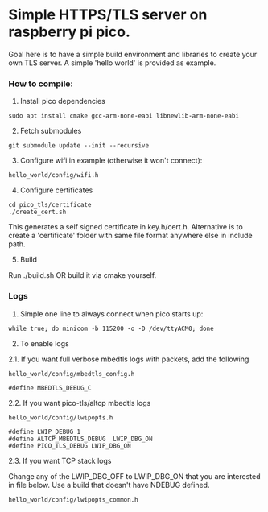 # Simple HTTPS/TLS server on raspberry pi pico.


Goal here is to have a simple build environment and libraries to create your own TLS server.
A simple 'hello world' is provided as example.


### How to compile:

1. Install pico dependencies
```
sudo apt install cmake gcc-arm-none-eabi libnewlib-arm-none-eabi
```

2. Fetch submodules
```
git submodule update --init --recursive
```

3. Configure wifi in example (otherwise it won't connect):
```
hello_world/config/wifi.h
```

4. Configure certificates

```
cd pico_tls/certificate
./create_cert.sh
```

This generates a self signed certificate in key.h/cert.h.
Alternative is to create a 'certificate' folder with same file format anywhere else in include path.

5. Build

Run ./build.sh OR build it via cmake yourself.


### Logs

1. Simple one line to always connect when pico starts up:
```
while true; do minicom -b 115200 -o -D /dev/ttyACM0; done
```

2. To enable logs

2.1. If you want full verbose mbedtls logs with packets, add the following
```
hello_world/config/mbedtls_config.h
```
```
#define MBEDTLS_DEBUG_C
```

2.2. If you want pico-tls/altcp mbedtls logs
```
hello_world/config/lwipopts.h
```
```
#define LWIP_DEBUG 1
#define ALTCP_MBEDTLS_DEBUG  LWIP_DBG_ON
#define PICO_TLS_DEBUG LWIP_DBG_ON
```

2.3. If you want TCP stack logs

Change any of the LWIP_DBG_OFF to LWIP_DBG_ON that you are interested in file below.
Use a build that doesn't have NDEBUG defined.

```
hello_world/config/lwipopts_common.h
```